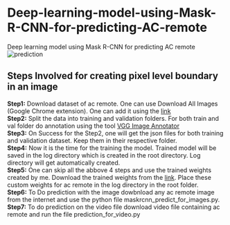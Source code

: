 # Deep-learning-model-using-Mask-R-CNN-for-predicting-AC-remote
Deep learning model using Mask R-CNN for predicting AC remote  
![prediction](https://user-images.githubusercontent.com/39157936/91271109-4ca23c00-e797-11ea-8f4b-85ed8cc2ece9.png)  

## Steps Involved for creating pixel level boundary in an image  
**Step1:** Download dataset of ac remote. One can use Download All Images (Google Chrome extension). One can add it using the [link](https://chrome.google.com/webstore/detail/download-all-images/ifipmflagepipjokmbdecpmjbibjnakm?hl=en)  
**Step2:** Split the data into training and validation folders. For both train and val folder do annotation using the tool [VGG Image Annotator](https://www.robots.ox.ac.uk/~vgg/software/via/via.html)  
**Step3:** On Success for the Step2, one will get the json files for both training and validation dataset. Keep them in their respective folder.  
**Step4:** Now it is the time for the training the model. Trained model will be saved in the log directory which is created in the root directory. Log directory will get automatically created.  
**Step5:** One can skip all the abbove 4 steps and use the trained weights created by me. Download the trained weights from the [link](https://drive.google.com/file/d/1fj9uxffJ41PQ1Ay0YQfzA75PhGn3D0z7/view?usp=sharing). Place these custom weights for ac remote in the log directory in the root folder.  
**Step6:** To Do prediction with the image dowbnload any ac remote image from the internet and use the python file maskrcnn_predict_for_images.py.    
**Step7:** To do prediction on the video file download video file containing ac remote and run the file prediction_for_video.py  

